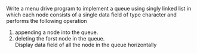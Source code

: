 Write a menu drive program to implement a queue using singly linked list in which each node consists of a single data field of type character and performs the following operation <br>
1. appending a node into the queue.<br>
2. deleting the forst node in the queue.<br>
Display data field of all the node in the queue horizontally<br>